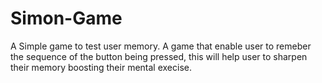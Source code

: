 # Simon-Game

A Simple game to test user memory.
A game that enable user to remeber the sequence of the button being pressed, this will help user to sharpen their memory
boosting their mental execise.
